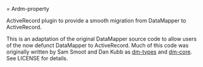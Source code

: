 = Ardm-property

ActiveRecord plugin to provide a smooth migration from DataMapper to ActiveRecord.

This is an adaptation of the original DataMapper source code to allow
users of the now defunct DataMapper to ActiveRecord. Much of this code
was originally written by Sam Smoot and Dan Kubb as
[dm-types](https://github.com/datamapper/dm-types) and
[dm-core](https://github.com/datamapper/dm-core). See LICENSE for details.
